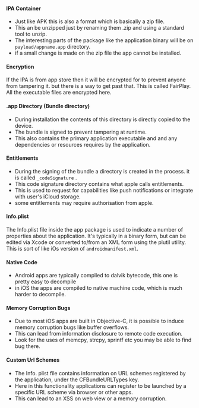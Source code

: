 
#### IPA Container
- Just like APK this is also a format which is basically a zip file. 
- This an be unzipped just by renaming them .zip and using a standard tool to unzip.
- The interesting parts of the package like the application binary  will be on `payload/appname.app`  directory. 
- if a small change is made on the zip file the app cannot be installed.

#### Encryption
If the IPA is from app store then it will be encrypted for to prevent anyone from tampering it. but there is a way to get past that. This is called FairPlay. All the executable files are encrypted here.

#### .app Directory (Bundle directory)
- During installation the contents of this directory is directly copied to the device.
- The bundle is signed to prevent tampering at runtime.
- This also contains the primary application executable and and any dependencies or resources requires by the application.

#### Entitlements
- During the signing of the bundle a directory is created in the process. it is called `_codeSignature` .
- This code signature directory contains what apple calls entitlements.
- This is used to request for capabilities like push notifications or integrate with user's iCloud storage.
- some entitlements may require authorisation from apple.

#### Info.plist
The Info.plist file inside the app package is used to indicate a number of properties about the application. It's typically in a binary form, but can be edited via Xcode or converted to/from an XML form using the plutil utility. This is sort of like iOs version of `androidmanifest.xml`.


#### Native Code
- Android apps are typically complied to dalvik bytecode, this one is pretty easy to decompile
- in iOS the apps are compiled to native machine code, which is much harder to decompile.

#### Memory Corruption Bugs
 - Due to most iOS apps are built in Objective-C, it is possible to induce memory corruption bugs like buffer overflows. 
 - This can lead from information disclosure to remote code execution.
 - Look for the uses of memcpy, strcpy, sprintf etc you may be able to find bug there.

#### Custom Url Schemes
- The Info. plist file contains information on URL schemes registered by the application, under the CFBundleURLTypes key.
- Here in this functionality applications can register to be launched by a specific URL scheme via browser or other apps.
- This can lead to an XSS on web view or a memory corruption.

